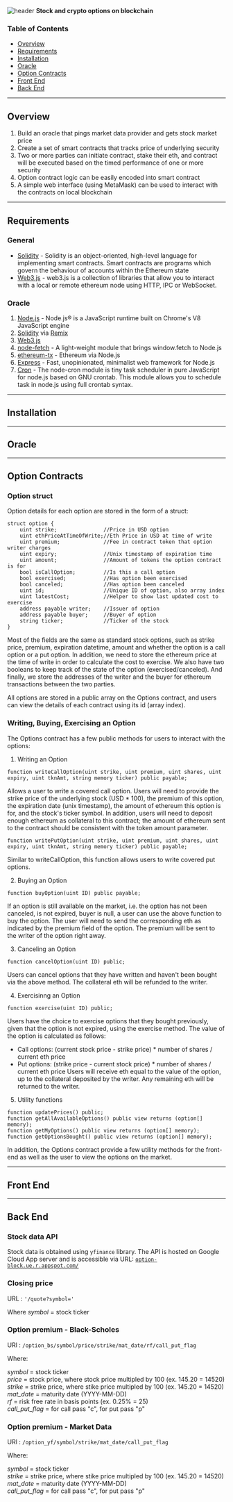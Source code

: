 ![header](https://capsule-render.vercel.app/api?type=waving&color=gradient&width=1000&height=200&section=header&text=Option-Block&fontSize=30&fontColor=black)
**Stock and crypto options on blockchain**

### Table of Contents
* [Overview](#overview)
* [Requirements](#requirements)
* [Installation](#requirements)
* [Oracle](#oracle)
* [Option Contracts](#option-contracts)
* [Front End](#front-end)
* [Back End](#back-end)

---

## Overview

1. Build an oracle that pings market data provider and gets stock market price
2. Create a set of smart contracts that tracks price of underlying security
3. Two or more parties can initiate contract, stake their eth, and contract will be executed based on the timed performance of one or more security
4. Option contract logic can be easily encoded into smart contract
5. A simple web interface (using MetaMask) can be used to interact with the contracts on local blockchain

---

## Requirements
### General
* [Solidity](https://docs.soliditylang.org/en/v0.8.7/) - Solidity is an object-oriented, high-level language for implementing smart contracts. Smart contracts are programs which govern the behaviour of accounts within the Ethereum state
* [Web3.js](https://web3js.readthedocs.io/en/v1.4.0/) - web3.js is a collection of libraries that allow you to interact with a local or remote ethereum node using HTTP, IPC or WebSocket.

### Oracle
1. [Node.js](https://nodejs.org/en/) - Node.js® is a JavaScript runtime built on Chrome's V8 JavaScript engine
2. [Solidity](https://docs.soliditylang.org/en/v0.8.7/) via [Remix](https://remix.ethereum.org/)
3. [Web3.js](https://web3js.readthedocs.io/en/v1.4.0/)
4. [node-fetch](https://www.npmjs.com/package/node-fetch) - A light-weight module that brings window.fetch to Node.js
5. [ethereum-tx](https://github.com/ethereumjs/ethereumjs-tx) - Ethereum via Node.js
6. [Express](https://expressjs.com/) - Fast, unopinionated, minimalist web framework for Node.js
7. [Cron](https://www.npmjs.com/package/node-cron) - The node-cron module is tiny task scheduler in pure JavaScript for node.js based on GNU crontab. This module allows you to schedule task in node.js using full crontab syntax.

---

## Installation


---

## Oracle


---

## Option Contracts

### Option struct

Option details for each option are stored in the form of a struct:
```
struct option {
    uint strike;               //Price in USD option
    uint ethPriceAtTimeOfWrite;//Eth Price in USD at time of write
    uint premium;              //Fee in contract token that option writer charges
    uint expiry;               //Unix timestamp of expiration time
    uint amount;               //Amount of tokens the option contract is for
    bool isCallOption;         //Is this a call option
    bool exercised;            //Has option been exercised
    bool canceled;             //Has option been canceled
    uint id;                   //Unique ID of option, also array index
    uint latestCost;           //Helper to show last updated cost to exercise
    address payable writer;    //Issuer of option
    address payable buyer;     //Buyer of option
    string ticker;             //Ticker of the stock
}
```
Most of the fields are the same as standard stock options, such as strike price, premium, expiration datetime, amount and whether the option is a call option or a put option. 
In addition, we need to store the ethereum price at the time of write in order to calculate the cost to exercise. We also have two booleans to keep track of the state of the option (exercised/canceled). And finally, we store the addresses of the writer and the buyer for ethereum transactions between the two parties.

All options are stored in a public array on the Options contract, and users can view the details of each contract using its id (array index).

### Writing, Buying, Exercising an Option

The Options contract has a few public methods for users to interact with the options:

1. Writing an Option

```
function writeCallOption(uint strike, uint premium, uint shares, uint expiry, uint tknAmt, string memory ticker) public payable;
```

Allows a user to write a covered call option. Users will need to provide the strike price of the underlying stock (USD * 100), the premium of this option, the expiration date (unix timestamp), the amount of ethereum this option is for, and the stock's ticker symbol. In addition, users will need to deposit enough ethereum as collateral to this contract; the amount of ethereum sent to the contract should be consistent with the token amount parameter.


```
function writePutOption(uint strike, uint premium, uint shares, uint expiry, uint tknAmt, string memory ticker) public payable;
```

Similar to writeCallOption, this function allows users to write covered put options.

2. Buying an Option

```
function buyOption(uint ID) public payable;
```

If an option is still available on the market, i.e. the option has not been canceled, is not expired, buyer is null, a user can use the above function to buy the option. The user will need to send the corresponding eth as indicated by the premium field of the option. The premium will be sent to the writer of the option right away.

3. Canceling an Option

```
function cancelOption(uint ID) public;
```

Users can cancel options that they have written and haven't been bought via the above method. The collateral eth will be refunded to the writer.

4. Exercisinng an Option

```
function exercise(uint ID) public;
```

Users have the choice to exercise options that they bought previously, given that the option is not expired, using the exercise method. The value of the option is calculated as follows:
* Call options: (current stock price - strike price) * number of shares / current eth price
* Put options: (strike price - current stock price) * number of shares / current eth price
Users will receive eth equal to the value of the option, up to the collateral deposited by the writer. Any remaining eth will be returned to the writer.

5. Utility functions
```
function updatePrices() public;
function getAllAvailableOptions() public view returns (option[] memory);
function getMyOptions() public view returns (option[] memory);
function getOptionsBought() public view returns (option[] memory);
```

In addition, the Options contract provide a few utility methods for the front-end as well as the user to view the options on the market.

---

## Front End


---

## Back End

### Stock data API

Stock data is obtained using <code>yfinance</code> library. The API is hosted on Google Cloud App server and is accessible via URL: <code>[option-block.ue.r.appspot.com/](https://option-block.ue.r.appspot.com/)</code>

### Closing price

URL : <code>'/quote?symbol='</code>

Where *symbol* = stock ticker

### Option premium - Black-Scholes

URl : <code>/option_bs/symbol/price/strike/mat_date/rf/call_put_flag</code>

Where:

*symbol* = stock ticker <br>
*price* = stock price, where stock price multipled by 100 (ex. 145.20 = 14520) <br>
*strike* = strike price, where stike price multipled by 100 (ex. 145.20 = 14520) <br>
*mat_date* = maturity date (YYYY-MM-DD) <br>
*rf* = risk free rate in basis points (ex. 0.25% = 25) <br>
*call_put_flag* = for call pass "c", for put pass "p" <br>

### Option premium - Market Data

URl : <code>/option_yf/symbol/strike/mat_date/call_put_flag</code>

Where:

*symbol* = stock ticker <br>
*strike* = strike price, where stike price multipled by 100 (ex. 145.20 = 14520) <br>
*mat_date* = maturity date (YYYY-MM-DD) <br>
*call_put_flag* = for call pass "c", for put pass "p" <br>

    
    

  

